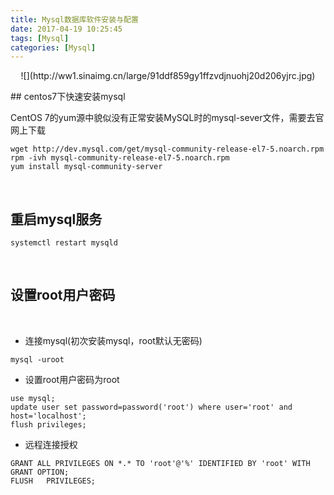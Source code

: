 ```yaml
---
title: Mysql数据库软件安装与配置
date: 2017-04-19 10:25:45
tags: [Mysql]
categories:	[Mysql]
---
```

<p align="center">
![](http://ww1.sinaimg.cn/large/91ddf859gy1ffzvdjnuohj20d206yjrc.jpg)
</p>
## centos7下快速安装mysql

CentOS 7的yum源中貌似没有正常安装MySQL时的mysql-sever文件，需要去官网上下载

```shell
wget http://dev.mysql.com/get/mysql-community-release-el7-5.noarch.rpm
rpm -ivh mysql-community-release-el7-5.noarch.rpm
yum install mysql-community-server
 ```

​

## 重启mysql服务

```shell
systemctl restart mysqld
```

​

## 设置root用户密码

​

* 连接mysql(初次安装mysql，root默认无密码)

```shell
mysql -uroot
```

* 设置root用户密码为root

```shell
use mysql;
update user set password=password('root') where user='root' and host='localhost';
flush privileges;
```

* 远程连接授权

```shell
GRANT ALL PRIVILEGES ON *.* TO 'root'@'%' IDENTIFIED BY 'root' WITH GRANT OPTION;
FLUSH   PRIVILEGES;
```